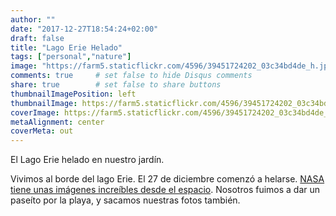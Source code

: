 ```yaml
---
author: ""
date: "2017-12-27T18:54:24+02:00"
draft: false
title: "Lago Erie Helado"
tags: ["personal","nature"]
image: "https://farm5.staticflickr.com/4596/39451724202_03c34bd4de_h.jpg"
comments: true     # set false to hide Disqus comments
share: true        # set false to share buttons
thumbnailImagePosition: left
thumbnailImage: https://farm5.staticflickr.com/4596/39451724202_03c34bd4de_h.jpg
coverImage: https://farm5.staticflickr.com/4596/39451724202_03c34bd4de_h.jpg
metaAlignment: center
coverMeta: out
---
```

El Lago Erie helado en nuestro jardín.

<!--more-->

Vivimos al borde del lago Erie. El 27 de diciembre comenzó a helarse. [NASA tiene unas imágenes increíbles desde el espacio](https://earthobservatory.nasa.gov/IOTD/view.php?id=91552&src=share). Nosotros fuimos a dar un paseíto por la playa, y sacamos nuestras fotos también.

<div id="flickrembed"></div><div style="position:absolute; top:-70px; display:block; text-align:center; z-index:-1;"></div><script src='https://flickrembed.com/embed_v2.js.php?source=flickr&layout=responsive&input=www.flickr.com/photos/jcortell/albums/72157691317429814&sort=5&by=album&theme=default&scale=fill&limit=100&skin=default&autoplay=true'></script>